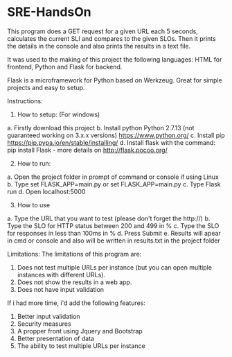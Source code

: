 # SRE-HandsOn
This program does a GET request for a given URL each 5 seconds, calculates the current SLI and compares to the given SLOs. Then it prints the details in the console and also prints the results in a text file.

It was used to the making of this project the following languages: HTML for frontend, Python and Flask for backend.

Flask is a microframework for Python based on Werkzeug. Great for simple projects and easy to setup.

Instructions:

1. How to setup: (For windows)

a. Firstly download this project
b. Install python Python 2.7.13 (not guaranteed working on 3.x.x versions) https://www.python.org/
c. Install pip https://pip.pypa.io/en/stable/installing/
d. Install flask with the command: pip install Flask - more details on http://flask.pocoo.org/

2. How to run:

a. Open the project folder in prompt of command or console if using Linux
b. Type set FLASK_APP=main.py or set FLASK_APP=main.py
c. Type Flask run
d. Open localhost:5000

3. How to use

a. Type the URL that you want to test (please don't forget the http://)
b. Type the SLO for HTTP status between 200 and 499 in %
c. Type the SLO for responses in less than 100ms in %
d. Press Submit
e. Results will apear in cmd or console and also will be written in results.txt in the project folder

Limitations: The limitations of this program are:

1. Does not test multiple URLs per instance (but you can open multiple instances with different URLs).
2. Does not show the results in a web app.
3. Does not have input validation

If i had more time, i'd add the following features:

1. Better input validation
2. Security measures
3. A propper front using Jquery and Bootstrap
4. Better presentation of data
5. The ability to test multiple URLs per instance
